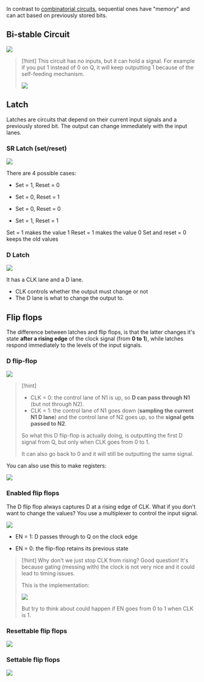 In contrast to [combinatorial circuits](3.%20Combinational%20circuits.md), sequential ones have "memory" and can act based on previously stored bits.

## Bi-stable Circuit

![](../z_images/Pasted%20image%2020250120140842.png)

> [!hint]
> This circuit has no inputs, but it can hold a signal.
> For example if you put 1 instead of 0 on Q, it will keep outputting 1 because of the self-feeding mechanism.
> 
> ![](../z_images/Pasted%20image%2020250120141213.png)


## Latch

Latches are circuits that depend on their current input signals and a previously stored bit. 
The output can change immediately with the input lanes.
### SR Latch (set/reset)

![](../z_images/Pasted%20image%2020250120141259.png)

There are 4 possible cases:
- Set = 1, Reset = 0

- Set = 0, Reset = 1

- Set = 0, Reset = 0

- Set = 1, Reset = 1

Set = 1 makes the value 1
Reset = 1 makes the value 0
Set and reset = 0 keeps the old values

### D Latch

![](../z_images/Pasted%20image%2020250124114819.png)

It has a CLK lane and a D lane.
- CLK controls whether the output must change or not
- The D lane is what to change the output to.

## Flip flops

The difference between latches and flip flops, is that the latter changes it's state **after a rising edge** of the clock signal (from **0 to 1**), while latches respond immediately to the levels of the input signals.

### D flip-flop

![](../z_images/Pasted%20image%2020250124124910.png)

> [!hint]
> - CLK = 0: the control lane of N1 is up, so **D can pass through N1** (but not through N2).
> - CLK = 1: the control lane of N1 goes down (**sampling the current N1 D lane**) and the control lane of N2 goes up, so the **signal gets passed to N2**.
>   
> So what this D flip-flop is actually doing, is outputting the first D signal from Q, but only when CLK goes from 0 to 1.
> 
> It can also go back to 0 and it will still be outputting the same signal.


You can also use this to make registers:

![](../z_images/Pasted%20image%2020250124130119.png)

### Enabled flip flops

The D flip flop always captures D at a rising edge of CLK.
What if you don't want to change the values? You use a multiplexer to control the input signal.

![](../z_images/Pasted%20image%2020250124131349.png)

- EN = 1: D passes through to Q on the clock edge

- EN = 0: the flip-flop retains its previous state

> [!hint] Why don't we just stop CLK from rising?
> Good question! It's because gating (messing with) the clock is not very nice and it could lead to timing issues.
> 
> This is the implementation:
> 
> ![](../z_images/Pasted%20image%2020250124131742.png)
> 
> But try to think about could happen if EN goes from 0 to 1 when CLK is 1.


### Resettable flip flops

![](../z_images/Pasted%20image%2020250124134412.png)


### Settable flip flops

![](../z_images/Pasted%20image%2020250124134442.png)